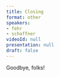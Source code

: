 ```yaml
---
title: Closing
format: other
speakers:
- fehr
- schaffner
videoId: null
presentation: null
draft: false
---
```

Goodbye, folks!
